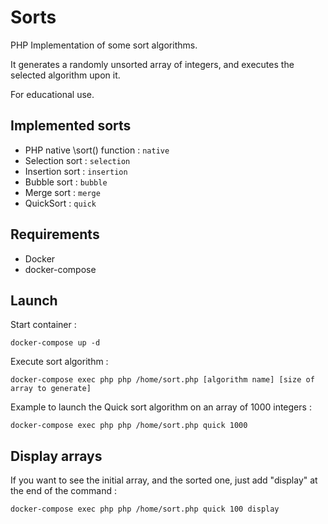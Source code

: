 # Sorts
PHP Implementation of some sort algorithms.

It generates a randomly unsorted array of integers, and executes the selected algorithm upon it.

For educational use.

## Implemented sorts

* PHP native \sort() function : `native`
* Selection sort : `selection`
* Insertion sort : `insertion`
* Bubble sort : `bubble`
* Merge sort : `merge`
* QuickSort : `quick`

## Requirements
* Docker
* docker-compose

## Launch
Start container :

`docker-compose up -d`

Execute sort algorithm :

`docker-compose exec php php /home/sort.php [algorithm name] [size of array to generate]`

Example to launch the Quick sort algorithm on an array of 1000 integers :

`docker-compose exec php php /home/sort.php quick 1000`

## Display arrays
If you want to see the initial array, and the sorted one, just add "display" at the end of the command :

`docker-compose exec php php /home/sort.php quick 100 display`